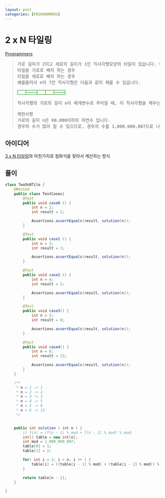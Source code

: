 ```yaml
---
layout: post
categories: [PROGRAMMERS]
---
```



# 2 x N 타일링
[Programmers](https://school.programmers.co.kr/learn/courses/30/lessons/12900)

> <pre>
> 가로 길이가 2이고 세로의 길이가 1인 직사각형모양의 타일이 있습니다. 이 직사각형 타일을 이용하여 세로의 길이가 2이고 가로의 길이가 n인 바닥을 가득 채우려고 합니다. 타일을 채울 때는 다음과 같이 2가지 방법이 있습니다.
> 타일을 가로로 배치 하는 경우
> 타일을 세로로 배치 하는 경우
> 예를들어서 n이 7인 직사각형은 다음과 같이 채울 수 있습니다.
> </pre>
> 
> <table>
>     <tr>
>         <td style="border: 1px green solid; width:10px;" rowspan="2"> </td>
>         <td style="border: 1px green solid; width:20px;"></td>
>         <td style="border: 1px green solid; width:10px;" rowspan="2"></td>
>         <td style="border: 1px green solid; width:10px;" rowspan="2"></td>
>         <td style="border: 1px green solid; width:20px;"></td>
>     </tr>
>      <tr>
>          <td style="border: 1px green solid; width:20px;"></td>
>          <td style="border: 1px green solid; width:20px;"></td>
>      </tr>
> </table>
> 
> <pre>
> 직사각형의 가로의 길이 n이 매개변수로 주어질 때, 이 직사각형을 채우는 방법의 수를 return 하는 solution 함수를 완성해주세요.
> 
> 제한사항
> 가로의 길이 n은 60,000이하의 자연수 입니다.
> 경우의 수가 많아 질 수 있으므로, 경우의 수를 1,000,000,007으로 나눈 나머지를 return해주세요.
> </pre>


## 아이디어

[3 x N 타일링](./ThreeOnNTile.md)와 마찬가지로 점화식을 찾아서 계산하는 방식



## 풀이

```java
class TwoOnNTile {
    @Nested
    public class TestCases{
        @Test
        public void case0 () {
            int n = 2;
            int result = 2;

            Assertions.assertEquals(result, solution(n));
        }

        @Test
        public void case1 () {
            int n = 3;
            int result = 3;

            Assertions.assertEquals(result, solution(n));
        }

        @Test
        public void case2 () {
            int n = 4;
            int result = 5;

            Assertions.assertEquals(result, solution(n));
        }

        @Test
        public void case3() {
            int n = 5;
            int result = 8;

            Assertions.assertEquals(result, solution(n));
        }

        @Test
        public void case4() {
            int n = 6;
            int result = 13;

            Assertions.assertEquals(result, solution(n));
        }
    }

    /**
     * n = 1 -> 1
     * n = 2 -> 2
     * n = 3 -> 3
     * n = 4 -> 5
     * n = 5 -> 8
     * n = 6 -> 13
     */


    public int solution ( int n ) {
        // f(n) = (f(n - 1) % mod + f(n - 2) % mod) % mod;
        int[] table = new int[n];
        int mod = 1_000_000_007;
        table[0] = 1;
        table[1] = 2;

        for( int i = 2; i < n; i ++ ) {
            table[i] = ((table[i - 1] % mod) + (table[i - 2] % mod)) % mod;
        }

        return table[n - 1];
    }

}
```